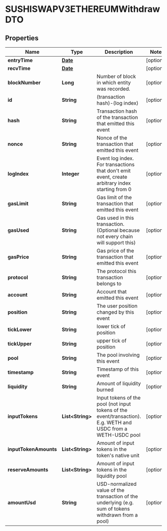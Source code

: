 

# SUSHISWAPV3ETHEREUMWithdrawDTO

## Properties

Name | Type | Description | Notes
------------ | ------------- | ------------- | -------------
**entryTime** | [**Date**](Date.md) |  |  [optional]
**recvTime** | [**Date**](Date.md) |  |  [optional]
**blockNumber** | **Long** | Number of block in which entity was recorded. |  [optional]
**id** | **String** | (transaction hash)-(log index) |  [optional]
**hash** | **String** | Transaction hash of the transaction that emitted this event |  [optional]
**nonce** | **String** | Nonce of the transaction that emitted this event |  [optional]
**logIndex** | **Integer** | Event log index. For transactions that don&#39;t emit event, create arbitrary index starting from 0 |  [optional]
**gasLimit** | **String** | Gas limit of the transaction that emitted this event |  [optional]
**gasUsed** | **String** | Gas used in this transaction. (Optional because not every chain will support this) |  [optional]
**gasPrice** | **String** | Gas price of the transaction that emitted this event |  [optional]
**protocol** | **String** | The protocol this transaction belongs to |  [optional]
**account** | **String** | Account that emitted this event |  [optional]
**position** | **String** | The user position changed by this event |  [optional]
**tickLower** | **String** | lower tick of position |  [optional]
**tickUpper** | **String** | upper tick of position |  [optional]
**pool** | **String** | The pool involving this event |  [optional]
**timestamp** | **String** | Timestamp of this event |  [optional]
**liquidity** | **String** | Amount of liquidity burned |  [optional]
**inputTokens** | **List&lt;String&gt;** | Input tokens of the pool (not input tokens of the event/transaction). E.g. WETH and USDC from a WETH-USDC pool |  [optional]
**inputTokenAmounts** | **List&lt;String&gt;** | Amount of input tokens in the token&#39;s native unit |  [optional]
**reserveAmounts** | **List&lt;String&gt;** | Amount of input tokens in the liquidity pool |  [optional]
**amountUsd** | **String** | USD-normalized value of the transaction of the underlying (e.g. sum of tokens withdrawn from a pool) |  [optional]




